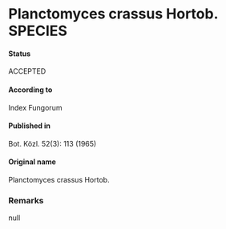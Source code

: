 # Planctomyces crassus Hortob. SPECIES

#### Status
ACCEPTED

#### According to
Index Fungorum

#### Published in
Bot. Közl. 52(3): 113 (1965)

#### Original name
Planctomyces crassus Hortob.

### Remarks
null